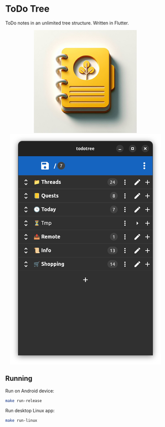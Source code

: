 # ToDo Tree

ToDo notes in an unlimited tree structure. Written in Flutter.

<div align="center">
  <img src="./android/app/src/main/res/drawable-xxhdpi/ic_launcher_foreground.png" />
</div>

<div align="center">
  <img src="./docs/img/screenshot.png" />
</div>

## Running
Run on Android device:
```sh
make run-release
```

Run desktop Linux app:
```sh
make run-linux
```
